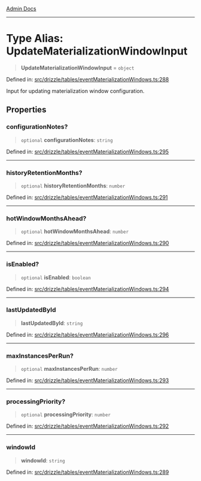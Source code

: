 [Admin Docs](/)

***

# Type Alias: UpdateMaterializationWindowInput

> **UpdateMaterializationWindowInput** = `object`

Defined in: [src/drizzle/tables/eventMaterializationWindows.ts:288](https://github.com/gautam-divyanshu/talawa-api/blob/22f85ff86fcf5f38b53dcdb9fe90ab33ea32d944/src/drizzle/tables/eventMaterializationWindows.ts#L288)

Input for updating materialization window configuration.

## Properties

### configurationNotes?

> `optional` **configurationNotes**: `string`

Defined in: [src/drizzle/tables/eventMaterializationWindows.ts:295](https://github.com/gautam-divyanshu/talawa-api/blob/22f85ff86fcf5f38b53dcdb9fe90ab33ea32d944/src/drizzle/tables/eventMaterializationWindows.ts#L295)

***

### historyRetentionMonths?

> `optional` **historyRetentionMonths**: `number`

Defined in: [src/drizzle/tables/eventMaterializationWindows.ts:291](https://github.com/gautam-divyanshu/talawa-api/blob/22f85ff86fcf5f38b53dcdb9fe90ab33ea32d944/src/drizzle/tables/eventMaterializationWindows.ts#L291)

***

### hotWindowMonthsAhead?

> `optional` **hotWindowMonthsAhead**: `number`

Defined in: [src/drizzle/tables/eventMaterializationWindows.ts:290](https://github.com/gautam-divyanshu/talawa-api/blob/22f85ff86fcf5f38b53dcdb9fe90ab33ea32d944/src/drizzle/tables/eventMaterializationWindows.ts#L290)

***

### isEnabled?

> `optional` **isEnabled**: `boolean`

Defined in: [src/drizzle/tables/eventMaterializationWindows.ts:294](https://github.com/gautam-divyanshu/talawa-api/blob/22f85ff86fcf5f38b53dcdb9fe90ab33ea32d944/src/drizzle/tables/eventMaterializationWindows.ts#L294)

***

### lastUpdatedById

> **lastUpdatedById**: `string`

Defined in: [src/drizzle/tables/eventMaterializationWindows.ts:296](https://github.com/gautam-divyanshu/talawa-api/blob/22f85ff86fcf5f38b53dcdb9fe90ab33ea32d944/src/drizzle/tables/eventMaterializationWindows.ts#L296)

***

### maxInstancesPerRun?

> `optional` **maxInstancesPerRun**: `number`

Defined in: [src/drizzle/tables/eventMaterializationWindows.ts:293](https://github.com/gautam-divyanshu/talawa-api/blob/22f85ff86fcf5f38b53dcdb9fe90ab33ea32d944/src/drizzle/tables/eventMaterializationWindows.ts#L293)

***

### processingPriority?

> `optional` **processingPriority**: `number`

Defined in: [src/drizzle/tables/eventMaterializationWindows.ts:292](https://github.com/gautam-divyanshu/talawa-api/blob/22f85ff86fcf5f38b53dcdb9fe90ab33ea32d944/src/drizzle/tables/eventMaterializationWindows.ts#L292)

***

### windowId

> **windowId**: `string`

Defined in: [src/drizzle/tables/eventMaterializationWindows.ts:289](https://github.com/gautam-divyanshu/talawa-api/blob/22f85ff86fcf5f38b53dcdb9fe90ab33ea32d944/src/drizzle/tables/eventMaterializationWindows.ts#L289)
